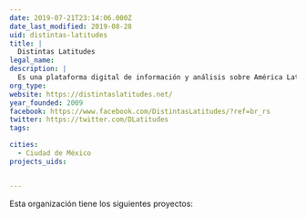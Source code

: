 ```yaml
---
date: 2019-07-21T23:14:06.000Z
date_last_modified: 2019-08-28
uid: distintas-latitudes
title: |
  Distintas Latitudes
legal_name: 
description: |
  Es una plataforma digital de información y análisis sobre América Latina en donde abordan 6 líneas temáticas: derechos humanos, datos abiertos, género, emprendimiento, sustentabilidad, arte y cultura.
org_type: 
website: https://distintaslatitudes.net/
year_founded: 2009
facebook: https://www.facebook.com/DistintasLatitudes/?ref=br_rs
twitter: https://twitter.com/DLatitudes
tags:

cities: 
  - Ciudad de México
projects_uids:


---
```


Esta organización tiene los siguientes proyectos:


